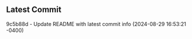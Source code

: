 
## Latest Commit
9c5b88d - Update README with latest commit info (2024-08-29 16:53:21 -0400) <Yunxi-Zhou>
